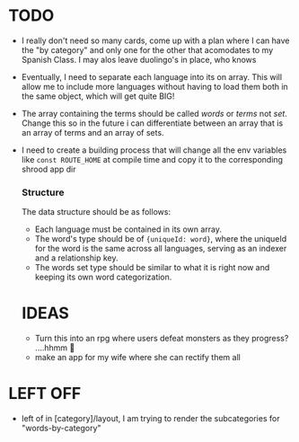 # TODO

- I really don't need so many cards, come up with a plan where I can have the "by category" and only one for the other that acomodates to my Spanish Class. I may alos leave duolingo's in place, who knows

* Eventually, I need to separate each language into its on array. This will allow me to include more languages without having to load them both in the same object, which will get quite BIG!
* The array containing the terms should be called _words_ or _terms_ not _set_. Change this so in the future i can differentiate between an array that is an array of terms and an array of sets.
* I need to create a building process that will change all the env variables like `const ROUTE_HOME` at compile time and copy it to the corresponding shrood app dir

  ### Structure

  The data structure should be as follows:

  - Each language must be contained in its own array.
  - The word's type should be of `{uniqueId: word}`, where the uniqueId for the word is the same across all languages, serving as an indexer and a relationship key.
  - The words set type should be similar to what it is right now and keeping its own word categorization.

  # IDEAS

  - Turn this into an rpg where users defeat monsters as they progress? ....hhmm 🤔
  - make an app for my wife where she can rectify them all

# LEFT OFF

- left of in [category]/layout, I am trying to render the subcategories for "words-by-category"
